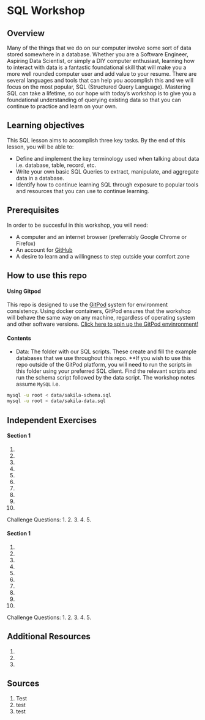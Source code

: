 # SQL Workshop



## Overview
Many of the things that we do on our computer involve some sort of data stored somewhere in a database. Whether you are a Software Engineer, Aspiring Data Scientist, or simply a DIY computer enthusiast, learning how to interact with data is a fantastic foundational skill that will make you a more well rounded computer user and add value to your resume. There are several languages and tools that can help you accomplish this and we will focus on the most popular, SQL (Structured Query Language). Mastering SQL can take a lifetime, so our hope with today’s workshop is to give you a foundational understanding of querying existing data so that you can continue to practice and learn on your own. 



## Learning objectives
This SQL lesson aims to accomplish three key tasks. By the end of this lesson, you will be able to:
- Define and implement the key terminology used when talking about data i.e. database, table, record, etc.
- Write your own basic SQL Queries to extract, manipulate, and aggregate data in a database.
- Identify how to continue learning SQL through exposure to popular tools and resources that you can use to continue learning. 



## Prerequisites
In order to be succesful in this workshop, you will need:
- A computer and an internet browser (preferrably Google Chrome or Firefox)
- An account for [GitHub](https://www.github.com)
- A desire to learn and a willingness to step outside your comfort zone



## How to use this repo

#### Using Gitpod
This repo is designed to use the [GitPod](https://www.gitpod.io) system for environment consistency. Using docker containers, GitPod ensures that the workshop will behave the same way on any machine, regardless of operating system and other software versions. [Click here to spin up the GitPod envinronment!](https://gitpod.io/#https://github.com/SanDiegoCodeSchool/workshop-sql)

#### Contents
 - Data: The folder with our SQL scripts. These create and fill the example databases that we use throughout this repo. **If you wish to use this repo outside of the GitPod platform, you will need to run the scripts in this folder using your preferred SQL client. Find the relevant scripts and run the schema script followed by the data script. The workshop notes assume `MySQL` i.e.

 ```bash
mysql -u root < data/sakila-schema.sql
mysql -u root < data/sakila-data.sql
 ```



## Independent Exercises 

#### Section 1
1. 
2. 
3. 
4. 
5. 
6. 
7. 
8. 
9. 
10. 

Challenge Questions:
1. 
2. 
3. 
4. 
5. 

#### Section 1
1. 
2. 
3. 
4. 
5. 
6. 
7. 
8. 
9. 
10. 

Challenge Questions:
1. 
2. 
3. 
4. 
5. 


## Additional Resources

1. 
2. 
3. 

## Sources
1. Test
2. test
3. test
